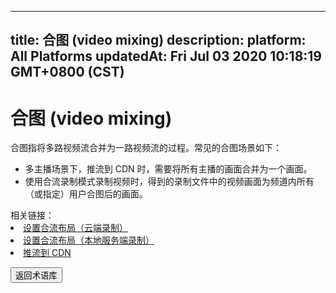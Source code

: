 
---
title: 合图 (video mixing)
description: 
platform: All Platforms
updatedAt: Fri Jul 03 2020 10:18:19 GMT+0800 (CST)
---
# 合图 (video mixing)
合图指将多路视频流合并为一路视频流的过程。常见的合图场景如下：

- 多主播场景下，推流到 CDN 时，需要将所有主播的画面合并为一个画面。
- 使用合流录制模式录制视频时，得到的录制文件中的视频画面为频道内所有（或指定）用户合图后的画面。

<div class="alert info">相关链接：<li><a href="https://docs.agora.io/cn/cloud-recording/cloud_recording_layout?platform=Linux">设置合流布局（云端录制）
</a></li><li><a href="https://docs.agora.io/cn/Recording/recording_layout?platform=Linux">设置合流布局（本地服务端录制）</a></li><li><a href="https://docs.agora.io/cn/Interactive%20Broadcast/cdn_streaming_android?platform=Android">推流到 CDN</a></li>
</div>

<a href="../../cn/Agora%20Platform/terms.md"><button>返回术语库</button></a>
